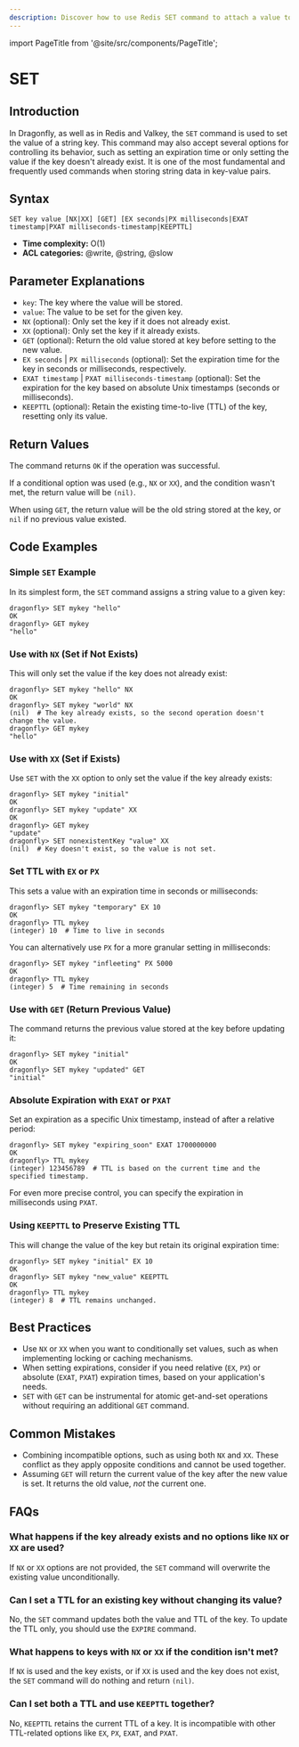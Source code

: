 ```yaml
---
description: Discover how to use Redis SET command to attach a value to a specific key in the database.
---
```


import PageTitle from '@site/src/components/PageTitle';

# SET

<PageTitle title="Redis SET Command (Documentation) | Dragonfly" />

## Introduction

In Dragonfly, as well as in Redis and Valkey, the `SET` command is used to set the value of a string key.
This command may also accept several options for controlling its behavior, such as setting an expiration time or only setting the value if the key doesn't already exist.
It is one of the most fundamental and frequently used commands when storing string data in key-value pairs.

## Syntax

```shell
SET key value [NX|XX] [GET] [EX seconds|PX milliseconds|EXAT timestamp|PXAT milliseconds-timestamp|KEEPTTL]
```

- **Time complexity:** O(1)
- **ACL categories:** @write, @string, @slow

## Parameter Explanations

- `key`: The key where the value will be stored.
- `value`: The value to be set for the given key.
- `NX` (optional): Only set the key if it does not already exist.
- `XX` (optional): Only set the key if it already exists.
- `GET` (optional): Return the old value stored at key before setting to the new value.
- `EX seconds` | `PX milliseconds` (optional): Set the expiration time for the key in seconds or milliseconds, respectively.
- `EXAT timestamp` | `PXAT milliseconds-timestamp` (optional): Set the expiration for the key based on absolute Unix timestamps (seconds or milliseconds).
- `KEEPTTL` (optional): Retain the existing time-to-live (TTL) of the key, resetting only its value.

## Return Values

The command returns `OK` if the operation was successful.

If a conditional option was used (e.g., `NX` or `XX`), and the condition wasn't met, the return value will be `(nil)`.

When using `GET`, the return value will be the old string stored at the key, or `nil` if no previous value existed.

## Code Examples

### Simple `SET` Example

In its simplest form, the `SET` command assigns a string value to a given key:

```shell
dragonfly> SET mykey "hello"
OK
dragonfly> GET mykey
"hello"
```

### Use with `NX` (Set if Not Exists)

This will only set the value if the key does not already exist:

```shell
dragonfly> SET mykey "hello" NX
OK
dragonfly> SET mykey "world" NX
(nil)  # The key already exists, so the second operation doesn't change the value.
dragonfly> GET mykey
"hello"
```

### Use with `XX` (Set if Exists)

Use `SET` with the `XX` option to only set the value if the key already exists:

```shell
dragonfly> SET mykey "initial"
OK
dragonfly> SET mykey "update" XX
OK
dragonfly> GET mykey
"update"
dragonfly> SET nonexistentKey "value" XX
(nil)  # Key doesn't exist, so the value is not set.
```

### Set TTL with `EX` or `PX`

This sets a value with an expiration time in seconds or milliseconds:

```shell
dragonfly> SET mykey "temporary" EX 10
OK
dragonfly> TTL mykey
(integer) 10  # Time to live in seconds
```

You can alternatively use `PX` for a more granular setting in milliseconds:

```shell
dragonfly> SET mykey "infleeting" PX 5000
OK
dragonfly> TTL mykey
(integer) 5  # Time remaining in seconds
```

### Use with `GET` (Return Previous Value)

The command returns the previous value stored at the key before updating it:

```shell
dragonfly> SET mykey "initial"
OK
dragonfly> SET mykey "updated" GET
"initial"
```

### Absolute Expiration with `EXAT` or `PXAT`

Set an expiration as a specific Unix timestamp, instead of after a relative period:

```shell
dragonfly> SET mykey "expiring_soon" EXAT 1700000000
OK
dragonfly> TTL mykey
(integer) 123456789  # TTL is based on the current time and the specified timestamp.
```

For even more precise control, you can specify the expiration in milliseconds using `PXAT`.

### Using `KEEPTTL` to Preserve Existing TTL

This will change the value of the key but retain its original expiration time:

```shell
dragonfly> SET mykey "initial" EX 10
OK
dragonfly> SET mykey "new_value" KEEPTTL
OK
dragonfly> TTL mykey
(integer) 8  # TTL remains unchanged.
```

## Best Practices

- Use `NX` or `XX` when you want to conditionally set values, such as when implementing locking or caching mechanisms.
- When setting expirations, consider if you need relative (`EX`, `PX`) or absolute (`EXAT`, `PXAT`) expiration times, based on your application's needs.
- `SET` with `GET` can be instrumental for atomic get-and-set operations without requiring an additional `GET` command.

## Common Mistakes

- Combining incompatible options, such as using both `NX` and `XX`. These conflict as they apply opposite conditions and cannot be used together.
- Assuming `GET` will return the current value of the key after the new value is set. It returns the old value, _not_ the current one.

## FAQs

### What happens if the key already exists and no options like `NX` or `XX` are used?

If `NX` or `XX` options are not provided, the `SET` command will overwrite the existing value unconditionally.

### Can I set a TTL for an existing key without changing its value?

No, the `SET` command updates both the value and TTL of the key.
To update the TTL only, you should use the `EXPIRE` command.

### What happens to keys with `NX` or `XX` if the condition isn't met?

If `NX` is used and the key exists, or if `XX` is used and the key does not exist, the `SET` command will do nothing and return `(nil)`.

### Can I set both a TTL and use `KEEPTTL` together?

No, `KEEPTTL` retains the current TTL of a key.
It is incompatible with other TTL-related options like `EX`, `PX`, `EXAT`, and `PXAT`.
